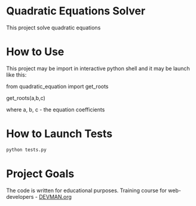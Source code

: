 # Quadratic Equations Solver

This project solve quadratic equations

# How to Use

This project may be import in interactive python shell and it may be launch like this:

from quadratic_equation import get_roots

get_roots(a,b,c)

where a, b, c - the equation coefficients

# How to Launch Tests

```bash
python tests.py
```

# Project Goals

The code is written for educational purposes. Training course for web-developers - [DEVMAN.org](https://devman.org)
